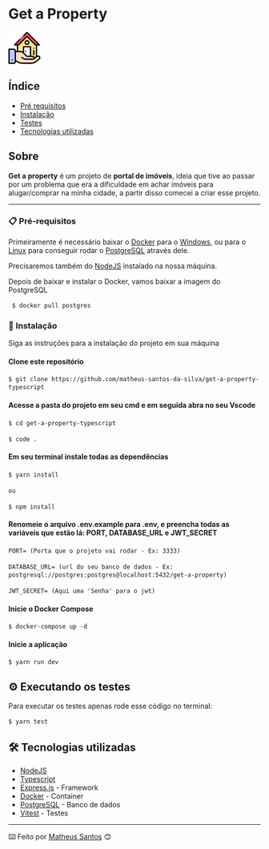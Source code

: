 # Get a Property 

![Logo](./public/logo/logo.png)


## Índice
* [Pré requisitos](#-pré-requisitos)
* [Instalação](#-instalação)
* [Testes](#-executando-os-testes)
* [Tecnologias utilizadas](#-tecnologias-utilizadas)


## Sobre
**Get a property** é um projeto de **portal de imóveis**, ideia que tive ao passar por um problema que era a dificuldade em achar imóveis para alugar/comprar na minha cidade, a partir disso comecei a criar esse projeto.

----

### 📋 Pré-requisitos

Primeiramente é necessário baixar o [Docker](https://docs.docker.com/) para o [Windows](https://docs.docker.com/desktop/install/windows-install/), ou para o [Linux](https://docs.docker.com/desktop/install/mac-install/) para conseguir rodar o [PostgreSQL](https://www.postgresql.org/docs/) através dele. 

Precisaremos também do [NodeJS](https://nodejs.org/en/download) instalado na nossa máquina.

Depois de baixar e instalar o Docker, vamos baixar a imagem do PostgreSQL 

```
 $ docker pull postgres
```

### 🔧 Instalação

Siga as instruções para a instalação do projeto em sua máquina

#### Clone este repositório

```
$ git clone https://github.com/matheus-santos-da-silva/get-a-property-typescript
```

#### Acesse a pasta do projeto em seu cmd e em seguida abra no seu Vscode

```
$ cd get-a-property-typescript

$ code .
```
#### Em seu terminal instale todas as dependências
```
$ yarn install 

ou

$ npm install
```
#### Renomeie o arquivo **.env.example** para **.env**, e preencha todas as variáveis que estão lá: **PORT, DATABASE_URL e JWT_SECRET**
 
```
PORT= (Porta que o projeto vai rodar - Ex: 3333)

DATABASE_URL= (url do seu banco de dados - Ex: postgresql://postgres:postgres@localhost:5432/get-a-property)

JWT_SECRET= (Aqui uma 'Senha' para o jwt)
```
#### Inicie o Docker Compose 

```
$ docker-compose up -d 
```

#### Inicie a aplicação

```
$ yarn run dev  
```

## ⚙️ Executando os testes

Para executar os testes apenas rode esse código no terminal: 

```
$ yarn test
```


## 🛠️ Tecnologias utilizadas

* [NodeJS](https://nodejs.org/docs/latest/api/) 
* [Typescript](https://www.typescriptlang.org/docs/)
* [Express.js](https://expressjs.com/pt-br/) - Framework
* [Docker](https://docs.docker.com/) - Container
* [PostgreSQL](https://www.postgresql.org/docs/) - Banco de dados
* [Vitest](https://vitest.dev/) - Testes

---
⌨️ Feito por [Matheus Santos](https://github.com/matheus-santos-da-silva) 😊